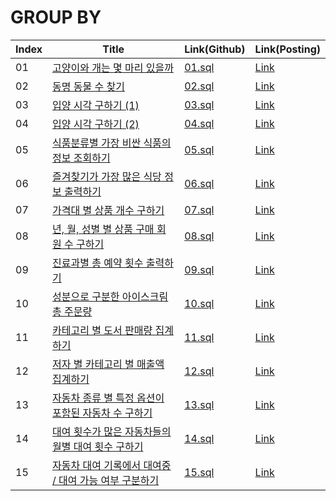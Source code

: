 # GROUP BY

| Index | Title | Link(Github) | Link(Posting) |
|----|----|----|----|
| 01 | [고양이와 개는 몇 마리 있을까](https://school.programmers.co.kr/learn/courses/30/lessons/59040) | [01.sql](https://github.com/2384320/Programmers-Algorithm/blob/main/SQL/GROUP%20BY/01.sql) | [Link](https://swift-badge-161.notion.site/SQL-GROUP-BY-01-41a89dc141bb4f26abb3881f78df011a) |
| 02 | [동명 동물 수 찾기](https://school.programmers.co.kr/learn/courses/30/lessons/59041) | [02.sql](https://github.com/2384320/Programmers-Algorithm/blob/main/SQL/GROUP%20BY/02.sql) | [Link](https://swift-badge-161.notion.site/SQL-GROUP-BY-02-3316bb10d8d24c40a099ba7e4d366c26) |
| 03 | [입양 시각 구하기 (1)](https://school.programmers.co.kr/learn/courses/30/lessons/59412) | [03.sql](https://github.com/2384320/Programmers-Algorithm/blob/main/SQL/GROUP%20BY/03.sql) | [Link](https://swift-badge-161.notion.site/SQL-GROUP-BY-03-1-13075af97cc9405b952d3916a748052f) |
| 04 | [입양 시각 구하기 (2)](https://school.programmers.co.kr/learn/courses/30/lessons/59413) | [04.sql](https://github.com/2384320/Programmers-Algorithm/blob/main/SQL/GROUP%20BY/04.sql) | [Link](https://swift-badge-161.notion.site/SQL-GROUP-BY-04-2-88b29bcbdefe487cb44c0c3dd5d6940f) |
| 05 | [식품분류별 가장 비싼 식품의 정보 조회하기](https://school.programmers.co.kr/learn/courses/30/lessons/131116) | [05.sql](https://github.com/2384320/Programmers-Algorithm/blob/main/SQL/GROUP%20BY/05.sql) | [Link](https://swift-badge-161.notion.site/SQL-GROUP-BY-05-980cab1310ea4506a838ebbb3ca887c1) |
| 06 | [즐겨찾기가 가장 많은 식당 정보 출력하기](https://school.programmers.co.kr/learn/courses/30/lessons/131123) | [06.sql](https://github.com/2384320/Programmers-Algorithm/blob/main/SQL/GROUP%20BY/06.sql) | [Link](https://swift-badge-161.notion.site/SQL-GROUP-BY-06-cda71d5cd68b4ffe945eb235941682e1) |
| 07 | [가격대 별 상품 개수 구하기](https://school.programmers.co.kr/learn/courses/30/lessons/131530) | [07.sql](https://github.com/2384320/Programmers-Algorithm/blob/main/SQL/GROUP%20BY/07.sql) | [Link](https://swift-badge-161.notion.site/SQL-GROUP-BY-07-d216d58663b04ef1a1c19104c460b66e) |
| 08 | [년, 월, 성별 별 상품 구매 회원 수 구하기](https://school.programmers.co.kr/learn/courses/30/lessons/131532) | [08.sql](https://github.com/2384320/Programmers-Algorithm/blob/main/SQL/GROUP%20BY/08.sql) | [Link](https://swift-badge-161.notion.site/SQL-GROUP-BY-08-7aaabd96a94447c5988c05e605b7d0be) |
| 09 | [진료과별 총 예약 횟수 출력하기](https://school.programmers.co.kr/learn/courses/30/lessons/132202) | [09.sql](https://github.com/2384320/Programmers-Algorithm/blob/main/SQL/GROUP%20BY/09.sql) | [Link](https://swift-badge-161.notion.site/SQL-GROUP-BY-09-02439baa838243bc9961d334ce5270d7) |
| 10 | [성분으로 구분한 아이스크림 총 주문량](https://school.programmers.co.kr/learn/courses/30/lessons/133026) | [10.sql](https://github.com/2384320/Programmers-Algorithm/blob/main/SQL/GROUP%20BY/10.sql) | [Link](https://swift-badge-161.notion.site/SQL-GROUP-BY-10-bb3ddbace2b2496aad6c42f4412175cb) |
| 11 | [카테고리 별 도서 판매량 집계하기](https://school.programmers.co.kr/learn/courses/30/lessons/144855) | [11.sql](https://github.com/2384320/Programmers-Algorithm/blob/main/SQL/GROUP%20BY/11.sql) | [Link](https://swift-badge-161.notion.site/SQL-GROUP-BY-11-23363c3f181140d3846240f5459d940c) |
| 12 | [저자 별 카테고리 별 매출액 집계하기](https://school.programmers.co.kr/learn/courses/30/lessons/144856) | [12.sql](https://github.com/2384320/Programmers-Algorithm/blob/main/SQL/GROUP%20BY/12.sql) | [Link](https://swift-badge-161.notion.site/SQL-GROUP-BY-12-718d60409d244ffb94fb8d5f47f27256) |
| 13 | [자동차 종류 별 특정 옵션이 포함된 자동차 수 구하기](https://school.programmers.co.kr/learn/courses/30/lessons/151137) | [13.sql](https://github.com/2384320/Programmers-Algorithm/blob/main/SQL/GROUP%20BY/13.sql) | [Link](https://swift-badge-161.notion.site/SQL-GROUP-BY-13-b962e54f7c464e949025938be53de045) |
| 14 | [대여 횟수가 많은 자동차들의 월별 대여 횟수 구하기](https://school.programmers.co.kr/learn/courses/30/lessons/151139) | [14.sql](https://github.com/2384320/Programmers-Algorithm/blob/main/SQL/GROUP%20BY/14.sql) | [Link](https://swift-badge-161.notion.site/SQL-GROUP-BY-14-0cd912f6508e4f8b8bcee72186155597) |
| 15 | [자동차 대여 기록에서 대여중 / 대여 가능 여부 구분하기](https://school.programmers.co.kr/learn/courses/30/lessons/157340) | [15.sql](https://github.com/2384320/Programmers-Algorithm/blob/main/SQL/GROUP%20BY/15.sql) | [Link](https://swift-badge-161.notion.site/SQL-GROUP-BY-15-f4b8d9df59b140bbac13e747a93709ac) |
